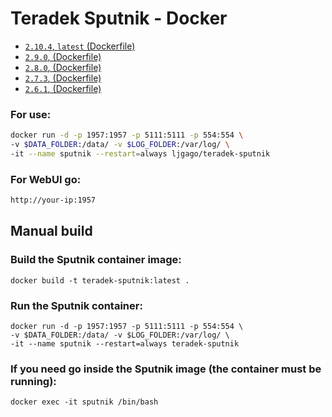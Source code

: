 
# Teradek Sputnik - Docker

* [`2.10.4`, `latest` (Dockerfile)](https://github.com/ljgago/teradek-sputnik/blob/805827175a6528439a00b4c3c53c291f3544cdd8/Dockerfile)
* [`2.9.0`, (Dockerfile)](https://github.com/ljgago/teradek-sputnik/blob/069098874260ed61f3fd17790c662ff843f70f97/Dockerfile)
* [`2.8.0`, (Dockerfile)](https://github.com/ljgago/teradek-sputnik/blob/6f324f3de4e1952450e3f292a24ab389be46b5f8/Dockerfile)
* [`2.7.3`, (Dockerfile)](https://github.com/ljgago/teradek-sputnik/blob/7cf30527c1b2d7d98ba44edb63b714a2e2eab60f/Dockerfile)
* [`2.6.1`, (Dockerfile)](https://github.com/ljgago/teradek-sputnik/blob/55e8b570ff8b8ea91f2deefea77695f62f5266f0/Dockerfile)

### For use:

``` bash
docker run -d -p 1957:1957 -p 5111:5111 -p 554:554 \
-v $DATA_FOLDER:/data/ -v $LOG_FOLDER:/var/log/ \
-it --name sputnik --restart=always ljgago/teradek-sputnik
```

### For WebUI go:

``` html
http://your-ip:1957
```

## Manual build

### Build the Sputnik container image:

```
docker build -t teradek-sputnik:latest .
```

### Run the Sputnik container:

```
docker run -d -p 1957:1957 -p 5111:5111 -p 554:554 \
-v $DATA_FOLDER:/data/ -v $LOG_FOLDER:/var/log/ \
-it --name sputnik --restart=always teradek-sputnik
```

### If you need go inside the Sputnik image (the container must be running):

```
docker exec -it sputnik /bin/bash
```

